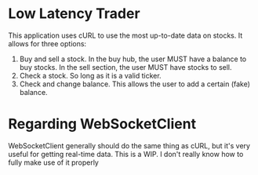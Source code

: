 # Low Latency Trader

This application uses cURL to use the most up-to-date data on stocks. It allows for three options:

1. Buy and sell a stock. In the buy hub, the user MUST have a balance to buy stocks. In the sell section, the user MUST have stocks to sell.
2. Check a stock. So long as it is a valid ticker.
3. Check and change balance. This allows the user to add a certain (fake) balance.

# Regarding WebSocketClient

WebSocketClient generally should do the same thing as cURL, but it's very useful for getting real-time data. This is a WIP. I don't really know
how to fully make use of it properly
